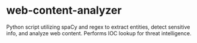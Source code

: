 # web-content-analyzer
Python script utilizing spaCy and regex to extract entities, detect sensitive info, and analyze web content. Performs IOC lookup for threat intelligence.
